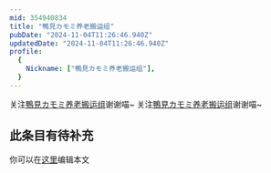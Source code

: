 ```yaml
---
mid: 354940834
title: "鴨見カモミ养老搬运组"
pubDate: "2024-11-04T11:26:46.940Z"
updatedDate: "2024-11-04T11:26:46.940Z"
profile:
  {
    Nickname: ["鴨見カモミ养老搬运组"],
  }
---
```


关注[鴨見カモミ养老搬运组](https://space.bilibili.com/354940834)谢谢喵~ 关注[鴨見カモミ养老搬运组](https://space.bilibili.com/354940834)谢谢喵~

## 此条目有待补充
你可以在[这里](https://github.com/Yuhanawa/VTuber.ICU-Content/edit/master/v/鴨見カモミ养老搬运组/index.md)编辑本文
